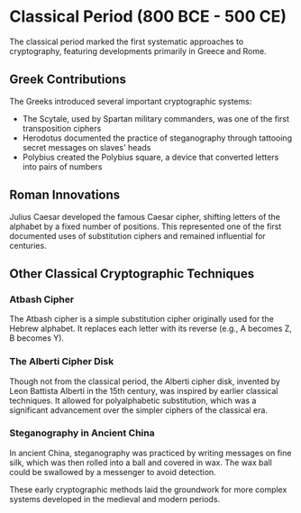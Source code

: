 # Classical Period (800 BCE - 500 CE)

The classical period marked the first systematic approaches to cryptography, featuring developments primarily in Greece and Rome.

## Greek Contributions

The Greeks introduced several important cryptographic systems:
- The Scytale, used by Spartan military commanders, was one of the first transposition ciphers
- Herodotus documented the practice of steganography through tattooing secret messages on slaves' heads
- Polybius created the Polybius square, a device that converted letters into pairs of numbers

## Roman Innovations

Julius Caesar developed the famous Caesar cipher, shifting letters of the alphabet by a fixed number of positions. This represented one of the first documented uses of substitution ciphers and remained influential for centuries.

## Other Classical Cryptographic Techniques

### Atbash Cipher

The Atbash cipher is a simple substitution cipher originally used for the Hebrew alphabet. It replaces each letter with its reverse (e.g., A becomes Z, B becomes Y).

### The Alberti Cipher Disk

Though not from the classical period, the Alberti cipher disk, invented by Leon Battista Alberti in the 15th century, was inspired by earlier classical techniques. It allowed for polyalphabetic substitution, which was a significant advancement over the simpler ciphers of the classical era.

### Steganography in Ancient China

In ancient China, steganography was practiced by writing messages on fine silk, which was then rolled into a ball and covered in wax. The wax ball could be swallowed by a messenger to avoid detection.

These early cryptographic methods laid the groundwork for more complex systems developed in the medieval and modern periods.